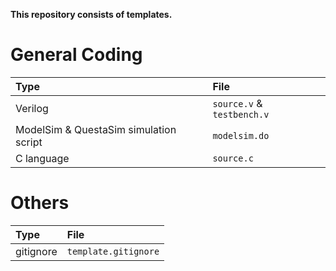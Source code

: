 **This repository consists of templates.**


# General Coding

|Type                                       |File                       |
|:---                                       |:---                       |
|Verilog                                    |`source.v` & `testbench.v` |
|ModelSim & QuestaSim simulation script     |`modelsim.do`              |
|C language                                 |`source.c`                 |


# Others

|Type           |File                       |
|:---           |:---                       |
|gitignore      |`template.gitignore`       |

